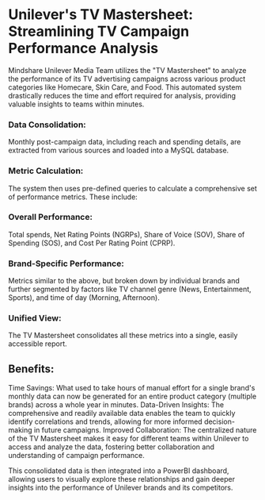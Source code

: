 <h1>Unilever's TV Mastersheet: Streamlining TV Campaign Performance Analysis </h1>

Mindshare Unilever Media Team utilizes the "TV Mastersheet" to analyze the performance of its TV advertising campaigns across various product categories like Homecare, Skin Care, and Food. This automated system drastically reduces the time and effort required for analysis, providing valuable insights to teams within minutes.

<h3>Data Consolidation:</h3>
Monthly post-campaign data, including reach and spending details, are extracted from various sources and loaded into a MySQL database.
<h3>Metric Calculation:</h3>
The system then uses pre-defined queries to calculate a comprehensive set of performance metrics. These include:
<h3>Overall Performance:</h3>
Total spends, Net Rating Points (NGRPs), Share of Voice (SOV), Share of Spending (SOS), and Cost Per Rating Point (CPRP).
<h3>Brand-Specific Performance:</h3>
Metrics similar to the above, but broken down by individual brands and further segmented by factors like TV channel genre (News, Entertainment, Sports), and time of day (Morning, Afternoon).
<h3>Unified View:</h3>
The TV Mastersheet consolidates all these metrics into a single, easily accessible report.


<h2>Benefits:</h2>

Time Savings: What used to take hours of manual effort for a single brand's monthly data can now be generated for an entire product category (multiple brands) across a whole year in minutes.
Data-Driven Insights: The comprehensive and readily available data enables the team to quickly identify correlations and trends, allowing for more informed decision-making in future campaigns.
Improved Collaboration: The centralized nature of the TV Mastersheet makes it easy for different teams within Unilever to access and analyze the data, fostering better collaboration and understanding of campaign performance.


This consolidated data is then integrated into a PowerBI dashboard, allowing users to visually explore these relationships and gain deeper insights into the performance of Unilever brands and its competitors.
